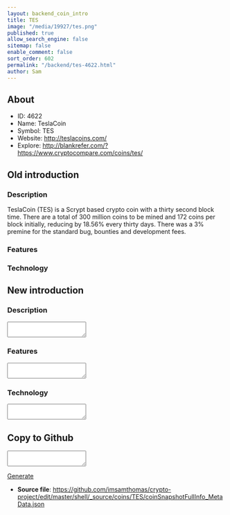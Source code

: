 ```yaml
---
layout: backend_coin_intro
title: TES
image: "/media/19927/tes.png"
published: true
allow_search_engine: false
sitemap: false
enable_comment: false
sort_order: 602
permalink: "/backend/tes-4622.html"
author: Sam
---
```


## About

- ID: 4622
- Name: TeslaCoin
- Symbol: TES
- Website: http://teslacoins.com/
- Explore: http://blankrefer.com/?https://www.cryptocompare.com/coins/tes/


## Old introduction

### Description

<p>TeslaCoin (TES) is a Scrypt based crypto coin with a thirty second block time. There are a total of 300 million coins to be mined and 172 coins per block initially, reducing by 18.56% every thirty days. There was a 3% premine for the standard bug, bounties and development fees.</p>

### Features


### Technology




## New introduction


### Description
<textarea id="meta_description" name="description"></textarea>

### Features
<textarea id="meta_features" name="features"></textarea>

### Technology
<textarea id="meta_technology" name="technology"></textarea>


## Copy to Github

<textarea id="coinsnapshotfullinfo_metadata"></textarea>

<a href="#gen" onclick="generateMetaDatJson()">Generate</a>

- **Source file**: <a href="https://github.com/imsamthomas/crypto-project/edit/master/shell/_source/coins/TES/coinSnapshotFullInfo_MetaData.json">https://github.com/imsamthomas/crypto-project/edit/master/shell/_source/coins/TES/coinSnapshotFullInfo_MetaData.json</a>

